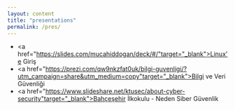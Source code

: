 ```yaml
---
layout: content
title: "presentations"
permalink: /pres/
---
```


* <a href="https://slides.com/mucahiddogan/deck/#/"target="_blank">Linux'e Giriş</a>
* <a href="https://prezi.com/qw9nkzfat0uk/bilgi-guvenligi/?utm_campaign=share&utm_medium=copy"target="_blank">Bilgi ve Veri Güvenliği</a>
* <a href="https://www.slideshare.net/ktusec/about-cyber-security"target="_blank">Bahçeşehir İlkokulu - Neden Siber Güvenlik</a>
